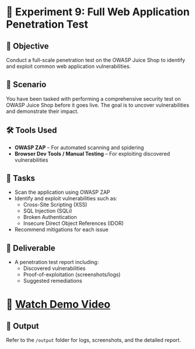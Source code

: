 # 🧪 Experiment 9: Full Web Application Penetration Test

## 🧠 Objective  
Conduct a full-scale penetration test on the OWASP Juice Shop to identify and exploit common web application vulnerabilities.

## 🏢 Scenario  
You have been tasked with performing a comprehensive security test on OWASP Juice Shop before it goes live. The goal is to uncover vulnerabilities and demonstrate their impact.

## 🛠️ Tools Used  
- **OWASP ZAP** – For automated scanning and spidering  
- **Browser Dev Tools / Manual Testing** – For exploiting discovered vulnerabilities  

## 🧪 Tasks  
- Scan the application using OWASP ZAP  
- Identify and exploit vulnerabilities such as:  
  - Cross-Site Scripting (XSS)  
  - SQL Injection (SQLi)  
  - Broken Authentication  
  - Insecure Direct Object References (IDOR)  
- Recommend mitigations for each issue

## 📄 Deliverable  
- A penetration test report including:  
  - Discovered vulnerabilities  
  - Proof-of-exploitation (screenshots/logs)  
  - Suggested remediations

#  🎥 [Watch Demo Video](https://drive.google.com/file/d/14SwY62XOG6ZbYMDkQ-tFWnstyb_V-b9Y/view?usp=sharing)

## 📁 Output  
Refer to the `/output` folder for logs, screenshots, and the detailed report.

